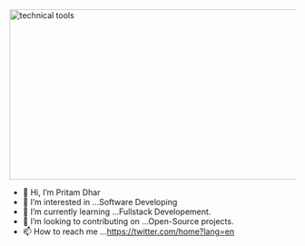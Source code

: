 
<!DOCTYPE html>
<html lang="en">
<head>
    <meta charset="UTF-8">
    <meta http-equiv="X-UA-Compatible" content="IE=edge">
    <meta name="viewport" content="width=device-width, initial-scale=1.0">
    <title>Bio</title>
    
    
</head>
<body>
    <section id="test">
        <img src="tech-tools.jpg" alt="technical tools" style="width:700px;height:300px;">
    </section>
</body>
</html>




- 👋 Hi, I’m Pritam Dhar
- 👀 I’m interested in ...Software Developing
- 🌱 I’m currently learning ...Fullstack Developement.
- 💞️ I’m looking to contributing on ...Open-Source projects.
- 📫 How to reach me ...https://twitter.com/home?lang=en

<!---
pritamdhar6468/pritamdhar6468 is a ✨ special ✨ repository because its `README.md` (this file) appears on your GitHub profile.
You can click the Preview link to take a look at your changes.
--->
